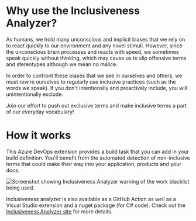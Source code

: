 # Why use the Inclusiveness Analyzer?
As humans, we hold many unconscious and implicit biases that we rely on to react quickly to our environment and any novel stimuli. However, since the unconscious brain processes and reacts with speed, we sometimes speak quickly without thinking, which may cause us to slip offensive terms and stereotypes although we mean no malice.

In order to confront these biases that we see in ourselves and others, we must rewire ourselves to regularly use inclusive practices (such as the words we speak). If you don't intentionally and proactively include, you will unintentionally exclude.

Join our effort to push out exclusive terms and make inclusive terms a part of our everyday vocabulary!

# How it works

This Azure DevOps extension provides a build task that you can add in your build definition. You'll benefit from the automated detection of non-inclusive terms that could make their way into your application, products and your docs.

![Screenshot showing Inclusiveness Analyzer warning of the work blacklist being used.](images/screenshot1.png)

Inclusiveness analyzer is also available as a GitHub Action as well as a Visual Studio extension and a nuget package (for C# code). Check out the [Inclusiveness Analyzer site](https://microsoft.github.io/InclusivenessAnalyzer/) for more details.
